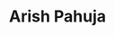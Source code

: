 ---
authid: ug-2021-arish-pahuja
title: Arish Pahuja
biosmall: "Arish is a 2021 batch student of Government Medical College, Ratlam"
biolarge: 
avatar: m
twitter:
instagram:
multiple: true
---